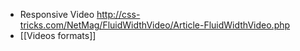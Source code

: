 * Responsive Video
http://css-tricks.com/NetMag/FluidWidthVideo/Article-FluidWidthVideo.php
* [[Videos formats]]
